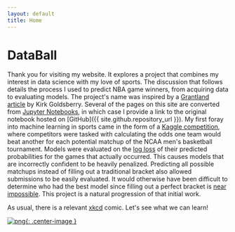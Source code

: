 ```yaml
---
layout: default
title: Home
---
```


# DataBall

Thank you for visiting my website. It explores a project that combines my interest in data science with my love of sports. The discussion that follows details the process I used to predict NBA game winners, from acquiring data to evaluating models. The project's name was inspired by a [Grantland article](http://grantland.com/features/expected-value-possession-nba-analytics/) by Kirk Goldsberry. Several of the pages on this site are converted from [Jupyter Notebooks](http://jupyter.org/), in which case I provide a link to the original notebook hosted on [GitHub]({{ site.github.repository_url }}). My first foray into machine learning in sports came in the form of a [Kaggle competition](https://www.kaggle.com/c/march-machine-learning-mania-2014), where competitors were tasked with calculating the odds one team would beat another for each potential matchup of the NCAA men's basketball tournament. Models were evaluated on the [log loss](https://en.wikipedia.org/wiki/Cross_entropy#Cross-entropy_error_function_and_logistic_regression) of their predicted probabilities for the games that actually occurred. This causes models that are incorrectly confident to be heavily penalized. Predicting all possible matchups instead of filling out a traditional bracket also allowed submissions to be easily evaluated. It would otherwise have been difficult to determine who had the best model since filling out a perfect bracket is [near impossible](http://fivethirtyeight.com/features/the-odds-youll-fill-out-a-perfect-bracket/). This project is a natural progression of that initial work.

As usual, there is a relevant [xkcd](https://xkcd.com/) comic. Let's see what we can learn!

[![png](https://imgs.xkcd.com/comics/machine_learning.png){: .center-image }](https://xkcd.com/1838/)
